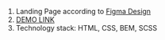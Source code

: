 1. Landing Page according to [Figma Design](https://www.figma.com/file/lSR1m42L9YwzQwzzxKwHpw/THE-MET?node-id=0%3A1)
2. [DEMO LINK](https://elkhayate.github.io/layout_miami/)
3. Technology stack: HTML, CSS, BEM, SCSS
